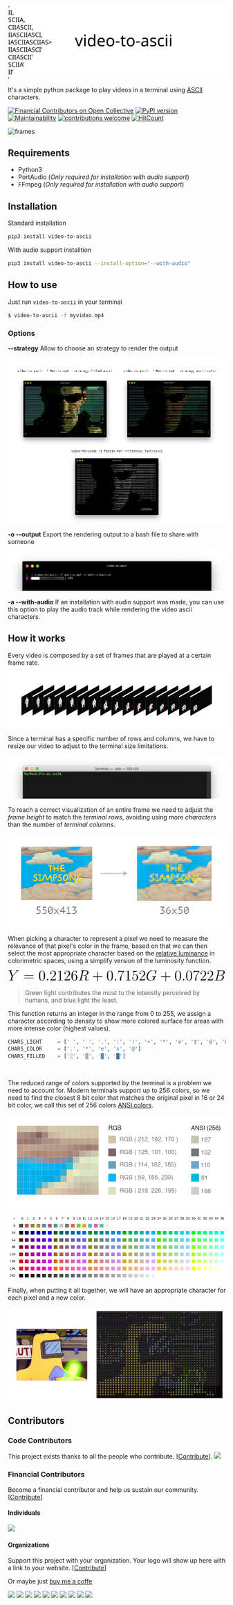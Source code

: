 <center>
  
  ![header](images/logo.svg) 
  
</center>

<p align="center">
  
  It's a simple python package to play videos in a terminal using [ASCII](https://en.wikipedia.org/wiki/ASCII) characters.
  
  [![Financial Contributors on Open Collective](https://opencollective.com/video-to-ascii/all/badge.svg?label=financial+contributors)](https://opencollective.com/video-to-ascii) [![PyPI version](https://badge.fury.io/py/video-to-ascii.svg)](https://badge.fury.io/py/video-to-ascii)
  [![Maintainability](https://api.codeclimate.com/v1/badges/a5fcdf2b0cab41654ca3/maintainability)](https://codeclimate.com/github/joelibaceta/video-to-terminal/maintainability)
  [![contributions welcome](https://img.shields.io/badge/contributions-welcome-brightgreen.svg?style=flat)](https://github.com/joelibaceta/video-to-ascii)
  [![HitCount](http://hits.dwyl.io/joelibaceta/https://github.com/joelibaceta/video-to-ascii.svg)](http://hits.dwyl.io/joelibaceta/https://github.com/joelibaceta/video-to-ascii)

</p>



![frames](images/Simpsons.apng)

## Requirements
- Python3
- PortAudio (_Only required for installation with audio support_)
- FFmpeg (_Only required for installation with audio support_)

## Installation
Standard installation
```bash
pip3 install video-to-ascii
```
With audio support installtion
```bash
pip3 install video-to-ascii --install-option="--with-audio"
```

## How to use

Just run `video-to-ascii` in your terminal

```bash
$ video-to-ascii -f myvideo.mp4
```

### Options

**--strategy**
Allow to choose an strategy to render the output

![strategies](images/Strategies.png)

**-o --output**
Export the rendering output to a bash file to share with someone

![strategies](images/export.png)

**-a --with-audio**
If an installation with audio support was made, you can use this option to play the audio track while rendering the video ascii characters.
<br/>

## How it works

Every video is composed by a set of frames that are played at a certain frame rate.

![frames](images/imgVideoFrames.png)

Since a terminal has a specific number of rows and columns, we have to resize our video to adjust to the terminal size limitations.

![frames](images/imgTerminal.png)

To reach a correct visualization of an entire frame we need to adjust the _frame height_ to match the _terminal rows_, avoiding using more _characters_ than the number of _terminal columns_.

![frames](images/imgResizing.png)

When picking a character to represent a pixel we need to measure the relevance of that pixel's color in the frame, based on that we can then select the most appropriate character based on the [relative luminance](https://en.wikipedia.org/wiki/Relative_luminance) in colorimetric spaces, using a simplify version of the luminosity function.

![LuminosityFunction](images/Luminosity.svg)

> Green light contributes the most to the intensity perceived by humans, and blue light the least.


This function returns an integer in the range from 0 to 255, we assign a character according to density to show more colored surface for areas with more intense color (highest values).

```python
CHARS_LIGHT 	= [' ', ' ', '.', ':', '!', '+', '*', 'e', '$', '@', '8']
CHARS_COLOR 	= ['.', '*', 'e', 's', '@']
CHARS_FILLED    = ['░', '▒', '▓', '█']
```

<br/>

The reduced range of colors supported by the terminal is a problem we need to account for. Modern terminals support up to 256 colors, so we need to find the closest 8 bit color that matches the original pixel in 16 or 24 bit color, we call this set of 256 colors [ANSI colors](https://stackoverflow.com/questions/4842424/list-of-ansi-color-escape-sequences).

![frames](images/imgPixelSection.png)

![colors](images/8-bit_color_table.png)

Finally, when putting it all together, we will have an appropriate character for each pixel and a new color.

![frames](images/imgPixelImage.png)


## Contributors

### Code Contributors

This project exists thanks to all the people who contribute. [[Contribute](CONTRIBUTING.md)].
<a href="https://github.com/joelibaceta/video-to-ascii/graphs/contributors"><img src="https://opencollective.com/funny-opensource-projects/contributors.svg?width=890&button=false" /></a>

### Financial Contributors

Become a financial contributor and help us sustain our community. [[Contribute](https://opencollective.com/funny-opensource-projects/contribute)]

#### Individuals

<a href="https://opencollective.com/funny-opensource-projects"><img src="https://opencollective.com/funny-opensource-projects/individuals.svg?width=890"></a>

#### Organizations

Support this project with your organization. Your logo will show up here with a link to your website. [[Contribute](https://opencollective.com/video-to-ascii/contribute)]

Or maybe just [buy me a coffe](ko-fi.com/joelibaceta)

<a href="https://opencollective.com/funny-opensource-projects/organization/0/website"><img src="https://opencollective.com/funny-opensource-projects/organization/0/avatar.svg"></a>
<a href="https://opencollective.com/funny-opensource-projects/organization/1/website"><img src="https://opencollective.com/funny-opensource-projects/organization/1/avatar.svg"></a>
<a href="https://opencollective.com/funny-opensource-projects/organization/2/website"><img src="https://opencollective.com/funny-opensource-projects/organization/2/avatar.svg"></a>
<a href="https://opencollective.com/funny-opensource-projects/organization/3/website"><img src="https://opencollective.com/funny-opensource-projects/organization/3/avatar.svg"></a>
<a href="https://opencollective.com/funny-opensource-projects/organization/4/website"><img src="https://opencollective.com/funny-opensource-projects/organization/4/avatar.svg"></a>
<a href="https://opencollective.com/funny-opensource-projects/organization/5/website"><img src="https://opencollective.com/funny-opensource-projects/organization/5/avatar.svg"></a>
<a href="https://opencollective.com/funny-opensource-projects/organization/6/website"><img src="https://opencollective.com/funny-opensource-projects/organization/6/avatar.svg"></a>
<a href="https://opencollective.com/funny-opensource-projects/organization/7/website"><img src="https://opencollective.com/funny-opensource-projects/organization/7/avatar.svg"></a>
<a href="https://opencollective.com/funny-opensource-projects/organization/8/website"><img src="https://opencollective.com/funny-opensource-projects/organization/8/avatar.svg"></a>
<a href="https://opencollective.com/funny-opensource-projects/organization/9/website"><img src="https://opencollective.com/funny-opensource-projects/organization/9/avatar.svg"></a>
